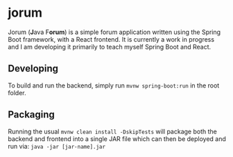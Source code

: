 # jorum

Jorum (**J**ava F**orum**) is a simple forum application written using the Spring Boot framework, with a React frontend. It is currently a work in progress and I am developing it primarily to teach myself Spring Boot and React.

## Developing

To build and run the backend, simply run `mvnw spring-boot:run` in the root folder.

## Packaging

Running the usual `mvnw clean install -DskipTests` will package both the backend and frontend into a single JAR file which can then be deployed and run via: `java -jar [jar-name].jar`  